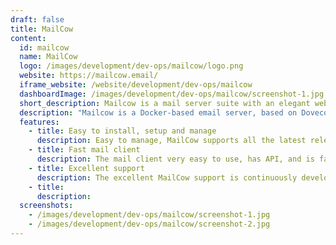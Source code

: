 ```yaml
---
draft: false
title: MailCow
content:
  id: mailcow
  name: MailCow
  logo: /images/development/dev-ops/mailcow/logo.png
  website: https://mailcow.email/
  iframe_website: /website/development/dev-ops/mailcow
  dashboardImage: /images/development/dev-ops/mailcow/screenshot-1.jpg
  short_description: Mailcow is a mail server suite with an elegant web interface for managing domains, mailboxes, etc.
  description: "Mailcow is a Docker-based email server, based on Dovecot, Postfix and other open-source software, that provides a modern web UI for administration. The integrated UI allows administrative work on your mail server instance as well as separated domain administrator and mailbox user access. It's easy to provision and manage complex email applications."
  features:
    - title: Easy to install, setup and manage
      description: Easy to manage, MailCow supports all the latest releases of Ubuntu and Debian, provides IPv6 and IPv4 communication standards and a DKIM generator per each domain from the UI.
    - title: Fast mail client
      description: The mail client very easy to use, has API, and is fast.
    - title: Excellent support
      description: The excellent MailCow support is continuously developed and improved.
    - title:
      description:
  screenshots:
    - /images/development/dev-ops/mailcow/screenshot-1.jpg
    - /images/development/dev-ops/mailcow/screenshot-2.jpg
---
```

